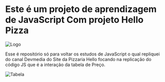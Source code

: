# Este é um projeto de aprendizagem de JavaScript Com projeto Hello Pizza

![Logo](../img/logo-helloPizza.png)

Esse é repositório só para voltar os estudos de JavaScript o qual repliquei do canal Devmedia do Site da Pizzaria Hello focando na replicação do código JS que é a interação da tabela de Preço.

![Tabela](../img/tabela.png)


